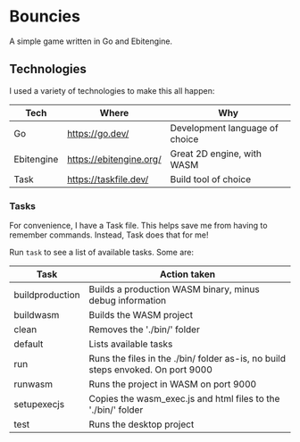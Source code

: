 # Bouncies

A simple game written in Go and Ebitengine.

## Technologies

I used a variety of technologies to make this all happen:

| Tech       | Where                     | Why                            |
| ---------- | ------------------------- | ------------------------------ |
| Go         | <https://go.dev/>         | Development language of choice |
| Ebitengine | <https://ebitengine.org/> | Great 2D engine, with WASM     |
| Task       | <https://taskfile.dev/>   | Build tool of choice           |

### Tasks

For convenience, I have a Task file. This helps save me from having to remember commands. Instead, Task does that for me!

Run `task` to see a list of available tasks. Some are:

| Task            | Action taken                                                                    |
| --------------- | ------------------------------------------------------------------------------- |
| buildproduction | Builds a production WASM binary, minus debug information                        |
| buildwasm       | Builds the WASM project                                                         |
| clean           | Removes the './bin/' folder                                                     |
| default         | Lists available tasks                                                           |
| run             | Runs the files in the ./bin/ folder as-is, no build steps envoked. On port 9000 |
| runwasm         | Runs the project in WASM on port 9000                                           |
| setupexecjs     | Copies the wasm_exec.js and html files to the './bin/' folder                   |
| test            | Runs the desktop project                                                        |
